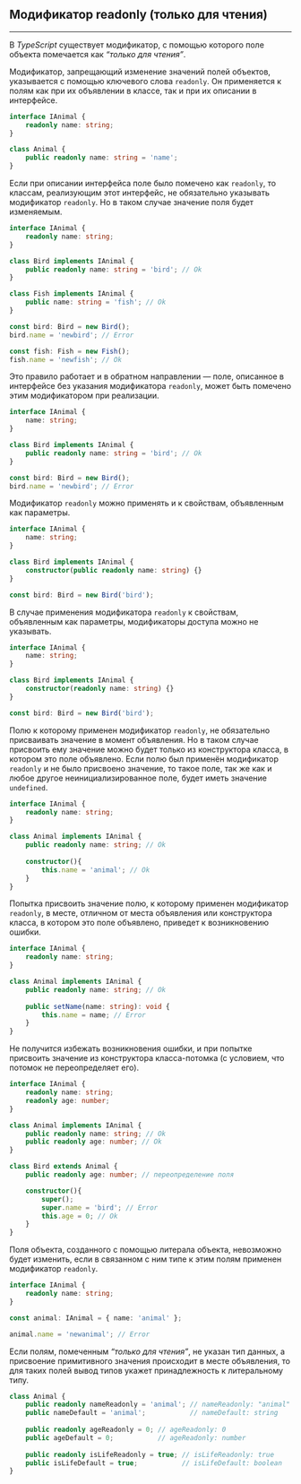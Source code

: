 ## Модификатор readonly (только для чтения)
________________

В *TypeScript* существует модификатор, с помощью которого поле объекта помечается как *“только для чтения”*.

Модификатор, запрещающий изменение значений полей объектов, указывается с помощью ключевого слова `readonly`. Он применяется к полям как при их объявлении в классе, так и при их описании в интерфейсе.

~~~~~typescript
interface IAnimal {
    readonly name: string;
}

class Animal {
    public readonly name: string = 'name';
}
~~~~~

Если при описании интерфейса поле было помечено как `readonly`, то классам, реализующим этот интерфейс, не обязательно указывать модификатор `readonly`. Но в таком случае значение поля будет изменяемым.

~~~~~typescript
interface IAnimal {
    readonly name: string;
}

class Bird implements IAnimal {
    public readonly name: string = 'bird'; // Ok
}

class Fish implements IAnimal {
    public name: string = 'fish'; // Ok
}

const bird: Bird = new Bird();
bird.name = 'newbird'; // Error

const fish: Fish = new Fish();
fish.name = 'newfish'; // Ok
~~~~~

Это правило работает и в обратном направлении — поле, описанное в интерфейсе без указания модификатора `readonly`, может быть помечено этим модификатором при реализации.

~~~~~typescript
interface IAnimal {
    name: string;
}

class Bird implements IAnimal {
    public readonly name: string = 'bird'; // Ok
}

const bird: Bird = new Bird();
bird.name = 'newbird'; // Error
~~~~~

Модификатор `readonly` можно применять и к свойствам, объявленным как параметры.

~~~~~typescript
interface IAnimal {
    name: string;
}

class Bird implements IAnimal {
    constructor(public readonly name: string) {}
}

const bird: Bird = new Bird('bird');
~~~~~

В случае применения модификатора `readonly` к свойствам, объявленным как параметры, модификаторы доступа можно не указывать.

~~~~~typescript
interface IAnimal {
    name: string;
}

class Bird implements IAnimal {
    constructor(readonly name: string) {}
}

const bird: Bird = new Bird('bird');
~~~~~

Полю к которому применен модификатор `readonly`, не обязательно присваивать значение в момент объявления. Но в таком случае присвоить ему значение можно будет только из конструктора класса, в котором это поле объявлено. Если полю был применён модификатор `readonly` и не было присвоено значение, то такое поле, так же как и любое другое неинициализированное поле, будет иметь значение `undefined`.

~~~~~typescript
interface IAnimal {
    readonly name: string;
}

class Animal implements IAnimal {
    public readonly name: string; // Ok
    
    constructor(){
        this.name = 'animal'; // Ok
    }
}
~~~~~

Попытка присвоить значение полю, к которому применен модификатор `readonly`, в месте, отличном от места объявления или конструктора класса, в котором это поле объявлено, приведет к возникновению ошибки.

~~~~~typescript
interface IAnimal {
    readonly name: string;
}

class Animal implements IAnimal {
    public readonly name: string; // Ok
    
    public setName(name: string): void {
        this.name = name; // Error
    }
}
~~~~~

Не получится избежать возникновения ошибки, и при попытке присвоить значение из конструктора класса-потомка (с условием, что потомок не переопределяет его).

~~~~~typescript
interface IAnimal {
    readonly name: string;
    readonly age: number;
}

class Animal implements IAnimal {
    public readonly name: string; // Ok
    public readonly age: number; // Ok
}

class Bird extends Animal {
    public readonly age: number; // переопределение поля

    constructor(){
        super();
        super.name = 'bird'; // Error
        this.age = 0; // Ok
    }
}
~~~~~

Поля объекта, созданного с помощью литерала объекта, невозможно будет изменить, если в связанном с ним типе к этим полям применен модификатор `readonly`.

~~~~~typescript
interface IAnimal {
    readonly name: string;
}

const animal: IAnimal = { name: 'animal' };

animal.name = 'newanimal'; // Error
~~~~~

Если полям, помеченным *“только для чтения”*, не указан тип данных, а присвоение примитивного значения происходит в месте объявления, то для таких полей вывод типов укажет принадлежность к литеральному типу.

~~~~~typescript
class Animal {
    public readonly nameReadonly = 'animal'; // nameReadonly: "animal"
    public nameDefault = 'animal';           // nameDefault: string
    
    public readonly ageReadonly = 0; // ageReadonly: 0
    public ageDefault = 0;           // ageReadonly: number
    
    public readonly isLifeReadonly = true; // isLifeReadonly: true
    public isLifeDefault = true;           // isLifeDefault: boolean
}
~~~~~
